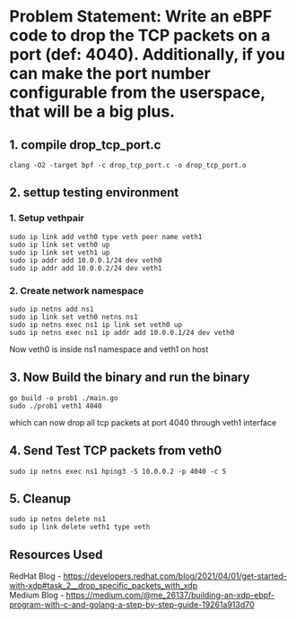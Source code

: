 # Problem Statement: Write an eBPF code to drop the TCP packets on a port (def: 4040). Additionally, if you can make the port number configurable from the userspace, that will be a big plus.

## 1. compile drop_tcp_port.c
```
clang -O2 -target bpf -c drop_tcp_port.c -o drop_tcp_port.o
```
## 2. settup testing environment

### 1. Setup vethpair
```
sudo ip link add veth0 type veth peer name veth1
sudo ip link set veth0 up
sudo ip link set veth1 up
sudo ip addr add 10.0.0.1/24 dev veth0
sudo ip addr add 10.0.0.2/24 dev veth1
```
### 2. Create network namespace
```
sudo ip netns add ns1
sudo ip link set veth0 netns ns1
sudo ip netns exec ns1 ip link set veth0 up
sudo ip netns exec ns1 ip addr add 10.0.0.1/24 dev veth0
```
Now veth0 is inside ns1 namespace and veth1 on host 

## 3. Now Build the binary and run the binary
```
go build -o prob1 ./main.go
sudo ./prob1 veth1 4040
```
which can now drop all tcp packets at port 4040 through veth1 interface

## 4. Send Test TCP packets from veth0
```
sudo ip netns exec ns1 hping3 -S 10.0.0.2 -p 4040 -c 5
```

## 5. Cleanup 
```
sudo ip netns delete ns1
sudo ip link delete veth1 type veth
```

## Resources Used
RedHat Blog - https://developers.redhat.com/blog/2021/04/01/get-started-with-xdp#task_2__drop_specific_packets_with_xdp \
Medium Blog - https://medium.com/@me_26137/building-an-xdp-ebpf-program-with-c-and-golang-a-step-by-step-guide-19261a913d70
